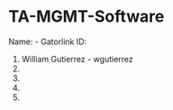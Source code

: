 TA-MGMT-Software
================
   Name:             - Gatorlink ID:
1. William Gutierrez - wgutierrez
2.
3.
4.
5.
